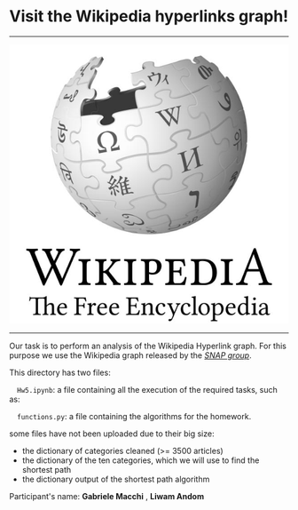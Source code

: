 
# Visit the Wikipedia hyperlinks graph!

***
![alt text](https://github.com/liwamio/Hw5-Gr10/blob/master/wikipedia1_0.jpg)
***
Our task is to perform an analysis of the Wikipedia Hyperlink graph. For this purpose we use the Wikipedia graph released by the _[SNAP group](https://drive.google.com/file/d/1ghPJ4g6XMCUDFQ2JPqAVveLyytG8gBfL/view)_.

This directory has two files: 

&emsp;`Hw5.ipynb`: a file containing all the execution of the required tasks, such as:  

&emsp;`functions.py`: a file containing the algorithms for the homework. 

some files have not been uploaded due to their big size:
- the dictionary of categories cleaned (>= 3500 articles)
- the dictionary of the ten categories, which we will use to find the shortest path
- the dictionary output of the shortest path algorithm


Participant's name: **Gabriele Macchi** , **Liwam Andom** 

